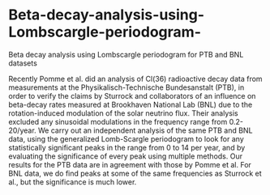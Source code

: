 # Beta-decay-analysis-using-Lombscargle-periodogram-
Beta decay analysis using Lombscargle periodogram  for PTB and BNL datasets 

Recently Pomme et al. did an analysis of Cl(36) radioactive decay data from 
measurements at the Physikalisch-Technische Bundesanstalt  (PTB), in order to verify the claims by  Sturrock and collaborators of an influence on beta-decay rates measured at Brookhaven National Lab (BNL) due to the rotation-induced modulation of the  solar neutrino flux.  Their analysis excluded any sinusoidal modulations in the frequency range from 0.2-20/year.
We carry out an independent analysis of the same PTB and BNL data,   using the generalized Lomb-Scargle periodogram to look for any statistically significant peaks in the range from 0 to 14  per year, and by evaluating the significance of every peak using multiple methods. Our results for the PTB data  are in agreement with those by Pomme et al.  For BNL data, we do find peaks at  some of the same frequencies as Sturrock et al., but the significance is much lower.


